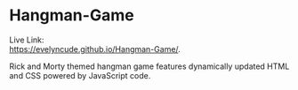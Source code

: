 # Hangman-Game


Live Link:  
https://evelyncude.github.io/Hangman-Game/.


Rick and Morty themed hangman game features dynamically updated HTML and CSS powered by JavaScript code.
